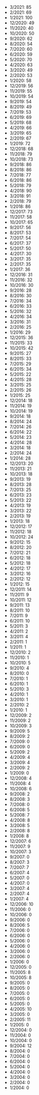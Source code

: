 *  3/2021: 85
*  2/2021: 69
*  1/2021: 100
*  12/2020: 49
*  11/2020: 40
*  10/2020: 50
*  9/2020: 62
*  8/2020: 54
*  7/2020: 60
*  6/2020: 59
*  5/2020: 70
*  4/2020: 63
*  3/2020: 49
*  2/2020: 53
*  1/2020: 58
*  12/2019: 56
*  11/2019: 55
*  10/2019: 54
*  9/2019: 54
*  8/2019: 49
*  7/2019: 53
*  6/2019: 69
*  5/2019: 68
*  4/2019: 66
*  3/2019: 65
*  2/2019: 67
*  1/2019: 72
*  12/2018: 68
*  11/2018: 79
*  10/2018: 73
*  9/2018: 86
*  8/2018: 86
*  7/2018: 77
*  6/2018: 86
*  5/2018: 79
*  4/2018: 90
*  3/2018: 91
*  2/2018: 79
*  1/2018: 86
*  12/2017: 73
*  11/2017: 58
*  10/2017: 65
*  9/2017: 56
*  8/2017: 53
*  7/2017: 54
*  6/2017: 37
*  5/2017: 50
*  4/2017: 30
*  3/2017: 35
*  2/2017: 35
*  1/2017: 36
*  12/2016: 31
*  11/2016: 32
*  10/2016: 30
*  9/2016: 28
*  8/2016: 30
*  7/2016: 34
*  6/2016: 33
*  5/2016: 32
*  4/2016: 34
*  3/2016: 31
*  2/2016: 25
*  1/2016: 29
*  12/2015: 36
*  11/2015: 33
*  10/2015: 42
*  9/2015: 27
*  8/2015: 33
*  7/2015: 29
*  6/2015: 34
*  5/2015: 22
*  4/2015: 28
*  3/2015: 25
*  2/2015: 26
*  1/2015: 25
*  12/2014: 18
*  11/2014: 19
*  10/2014: 19
*  9/2014: 18
*  8/2014: 24
*  7/2014: 26
*  6/2014: 22
*  5/2014: 23
*  4/2014: 28
*  3/2014: 18
*  2/2014: 24
*  1/2014: 28
*  12/2013: 20
*  11/2013: 21
*  10/2013: 18
*  9/2013: 19
*  8/2013: 28
*  7/2013: 25
*  6/2013: 23
*  5/2013: 22
*  4/2013: 19
*  3/2013: 22
*  2/2013: 19
*  1/2013: 18
*  12/2012: 17
*  11/2012: 18
*  10/2012: 24
*  9/2012: 15
*  8/2012: 20
*  7/2012: 21
*  6/2012: 18
*  5/2012: 18
*  4/2012: 17
*  3/2012: 16
*  2/2012: 12
*  1/2012: 15
*  12/2011: 14
*  11/2011: 9
*  10/2011: 12
*  9/2011: 13
*  8/2011: 10
*  7/2011: 9
*  6/2011: 10
*  5/2011: 3
*  4/2011: 2
*  3/2011: 4
*  2/2011: 1
*  1/2011: 1
*  12/2010: 2
*  11/2010: 1
*  10/2010: 5
*  9/2010: 4
*  8/2010: 0
*  7/2010: 1
*  6/2010: 1
*  5/2010: 3
*  4/2010: 1
*  3/2010: 1
*  2/2010: 2
*  1/2010: 1
*  12/2009: 2
*  11/2009: 2
*  10/2009: 3
*  9/2009: 5
*  8/2009: 2
*  7/2009: 0
*  6/2009: 0
*  5/2009: 2
*  4/2009: 4
*  3/2009: 4
*  2/2009: 2
*  1/2009: 0
*  12/2008: 4
*  11/2008: 4
*  10/2008: 6
*  9/2008: 2
*  8/2008: 3
*  7/2008: 0
*  6/2008: 5
*  5/2008: 7
*  4/2008: 8
*  3/2008: 5
*  2/2008: 8
*  1/2008: 8
*  12/2007: 6
*  11/2007: 9
*  10/2007: 3
*  9/2007: 0
*  8/2007: 3
*  7/2007: 7
*  6/2007: 4
*  5/2007: 0
*  4/2007: 0
*  3/2007: 4
*  2/2007: 4
*  1/2007: 4
*  12/2006: 10
*  11/2006: 0
*  10/2006: 0
*  9/2006: 0
*  8/2006: 5
*  7/2006: 0
*  6/2006: 0
*  5/2006: 0
*  4/2006: 0
*  3/2006: 0
*  2/2006: 0
*  1/2006: 0
*  12/2005: 0
*  11/2005: 8
*  10/2005: 8
*  9/2005: 0
*  8/2005: 0
*  7/2005: 0
*  6/2005: 0
*  5/2005: 0
*  4/2005: 10
*  3/2005: 0
*  2/2005: 11
*  1/2005: 0
*  12/2004: 0
*  11/2004: 0
*  10/2004: 0
*  9/2004: 12
*  8/2004: 0
*  7/2004: 0
*  6/2004: 0
*  5/2004: 0
*  4/2004: 0
*  3/2004: 0
*  2/2004: 0
*  1/2004: 0